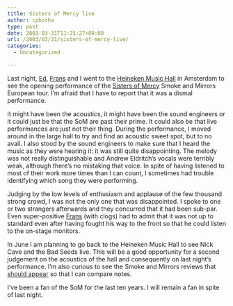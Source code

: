 ```yaml
---
title: Sisters of Mercy live
author: cpbotha
type: post
date: 2003-03-31T11:25:27+00:00
url: /2003/03/31/sisters-of-mercy-live/
categories:
  - Uncategorized

---
```

Last night, [Ed][1], [Frans][2] and I went to the [Heineken Music Hall][3] in Amsterdam to see the opening performance of the [Sisters of Mercy][4] Smoke and Mirrors European tour. I&#8217;m afraid that I have to report that it was a dismal performance.
  
<!--more-->


  
It might have been the acoustics, it might have been the sound engineers or it could just be that the SoM are past their prime. It could also be that live performances are just not their thing. During the performance, I moved around in the large hall to try and find an acoustic sweet spot, but to no avail. I also stood by the sound engineers to make sure that I heard the music as they were hearing it: it was still quite disappointing. The melody was not really distinguishable and Andrew Eldritch&#8217;s vocals were terribly weak, although there&#8217;s no mistaking that voice. In spite of having listened to most of their work more times than I can count, I sometimes had trouble identifying which song they were performing.

Judging by the low levels of enthusiasm and applause of the few thousand strong crowd, I was not the only one that was disappointed. I spoke to one or two strangers afterwards and they concurred that it had been sub-par. Even super-positive [Frans][2] (with clogs) had to admit that it was not up to standard even after having fought his way to the front so that he could listen to the on-stage monitors.

In June I am planning to go back to the Heineken Music Hall to see Nick Cave and the Bad Seeds live. This will be a good opportunity for a second judgement on the acoustics of the hall and consequently on last night&#8217;s performance. I&#8217;m also curious to see the Smoke and Mirrors reviews that [should appear][5] so that I can compare notes.

I&#8217;ve been a fan of the SoM for the last ten years. I will remain a fan in spite of last night.

 [1]: http://cpbotha.net/weblogs/chadwick/
 [2]: http://grotepass.nl/
 [3]: http://www.heinekenmusichall.nl/
 [4]: http://www.the-sisters-of-mercy.com/
 [5]: http://sisterstrading.com/Misc/tour2003.html
